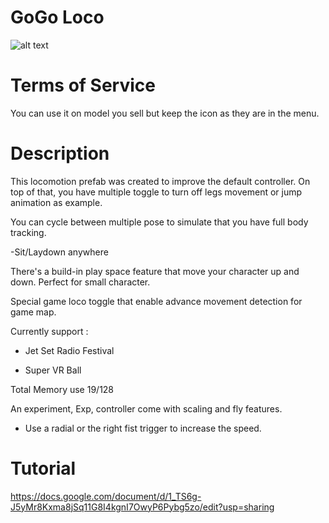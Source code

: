 # GoGo Loco

![alt text](https://media.discordapp.net/attachments/974136857170419772/977669230549958656/icon_Go_Loco.png)

# Terms of Service

You can use it on model you sell but keep the icon as they are in the menu.

# Description

This locomotion prefab was created to improve the default controller. On top of that, you have multiple toggle to turn off legs movement or jump animation as example.

You can cycle between multiple pose to simulate that you have full body tracking.

-Sit/Laydown anywhere

There's a build-in play space feature that move your character up and down. Perfect for small character.

Special game loco toggle that enable advance movement detection for game map.

Currently support :

- Jet Set Radio Festival

- Super VR Ball

Total Memory use 19/128


An experiment, Exp, controller come with scaling and fly features.

- Use a radial or the right fist trigger to increase the speed.

# Tutorial 

https://docs.google.com/document/d/1_TS6g-J5yMr8Kxma8jSq11G8I4kgnI7OwyP6Pybg5zo/edit?usp=sharing
